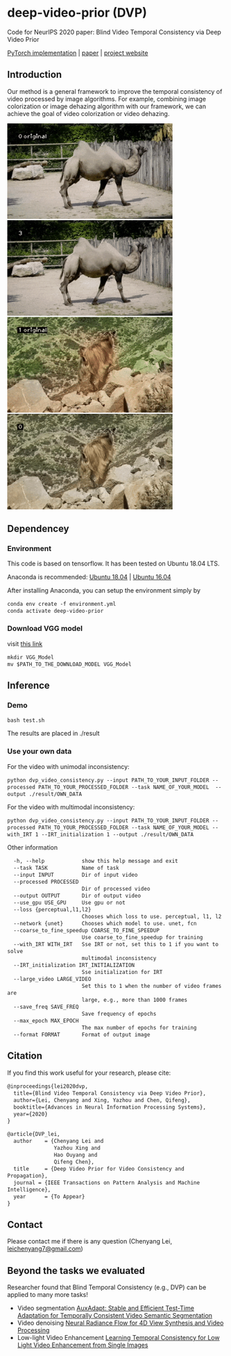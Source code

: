 # deep-video-prior (DVP)
Code for NeurIPS 2020 paper: Blind Video Temporal Consistency via Deep Video Prior

[PyTorch implementation](https://github.com/yzxing87/pytorch-deep-video-prior) | [paper](https://arxiv.org/abs/2010.11838)
| [project website](https://chenyanglei.github.io/DVP/index.html)

## Introduction
Our method is a general framework to improve the temporal consistency of video processed by image algorithms. For example, combining image colorization or image dehazing algorithm with our framework, we can achieve the goal of video colorization or video dehazing. 


<img src="example/example_in.gif" height="220px"/> <img src="example/example_out.gif" height="220px"/> 
<img src="example/example2_in.gif" height="220px"/> <img src="example/example2_out.gif" height="220px"/> 



## Dependencey

### Environment
This code is based on tensorflow. It has been tested on Ubuntu 18.04 LTS.

Anaconda is recommended: [Ubuntu 18.04](https://www.digitalocean.com/community/tutorials/how-to-install-the-anaconda-python-distribution-on-ubuntu-18-04)
| [Ubuntu 16.04](https://www.digitalocean.com/community/tutorials/how-to-install-the-anaconda-python-distribution-on-ubuntu-16-04)

After installing Anaconda, you can setup the environment simply by

```
conda env create -f environment.yml
conda activate deep-video-prior
```

### Download VGG model
visit [this link](https://drive.google.com/file/d/1fq8Lxp2iDmyM56Ct-EcPZPJ37-DU_FdM/view?usp=sharing)
```
mkdir VGG_Model
mv $PATH_TO_THE_DOWNLOAD_MODEL VGG_Model
```


## Inference

### Demo 
```
bash test.sh
```
The results are placed in ./result

### Use your own data 
For the video with unimodal inconsistency:

```
python dvp_video_consistency.py --input PATH_TO_YOUR_INPUT_FOLDER --processed PATH_TO_YOUR_PROCESSED_FOLDER --task NAME_OF_YOUR_MODEL  --output ./result/OWN_DATA
```

For the video with multimodal inconsistency:

```
python dvp_video_consistency.py --input PATH_TO_YOUR_INPUT_FOLDER --processed PATH_TO_YOUR_PROCESSED_FOLDER --task NAME_OF_YOUR_MODEL --with_IRT 1 --IRT_initialization 1 --output ./result/OWN_DATA
```

Other information
```
  -h, --help            show this help message and exit
  --task TASK           Name of task
  --input INPUT         Dir of input video
  --processed PROCESSED
                        Dir of processed video
  --output OUTPUT       Dir of output video
  --use_gpu USE_GPU     Use gpu or not
  --loss {perceptual,l1,l2}
                        Chooses which loss to use. perceptual, l1, l2
  --network {unet}      Chooses which model to use. unet, fcn
  --coarse_to_fine_speedup COARSE_TO_FINE_SPEEDUP
                        Use coarse_to_fine_speedup for training
  --with_IRT WITH_IRT   Sse IRT or not, set this to 1 if you want to solve
                        multimodal inconsistency
  --IRT_initialization IRT_INITIALIZATION
                        Sse initialization for IRT
  --large_video LARGE_VIDEO
                        Set this to 1 when the number of video frames are
                        large, e.g., more than 1000 frames
  --save_freq SAVE_FREQ
                        Save frequency of epochs
  --max_epoch MAX_EPOCH
                        The max number of epochs for training
  --format FORMAT       Format of output image
```

## Citation
If you find this work useful for your research, please cite:
```
@inproceedings{lei2020dvp,
  title={Blind Video Temporal Consistency via Deep Video Prior},
  author={Lei, Chenyang and Xing, Yazhou and Chen, Qifeng},
  booktitle={Advances in Neural Information Processing Systems},
  year={2020}
}                
```

```
@article{DVP_lei,
  author    = {Chenyang Lei and
               Yazhou Xing and
               Hao Ouyang and
               Qifeng Chen},
  title     = {Deep Video Prior for Video Consistency and Propagation},
  journal = {IEEE Transactions on Pattern Analysis and Machine Intelligence},
  year      = {To Appear}
}
```


## Contact
Please contact me if there is any question (Chenyang Lei, leichenyang7@gmail.com)

## Beyond the tasks we evaluated
Researcher found that Blind Temporal Consistency (e.g., DVP) can be applied to many more tasks!
- Video segmentation [AuxAdapt: Stable and Efficient Test-Time Adaptation for Temporally Consistent Video Semantic Segmentation](https://arxiv.org/pdf/2110.12369.pdf)
- Video denoising [Neural Radiance Flow for 4D View Synthesis and Video Processing](https://arxiv.org/pdf/2012.09790.pdf)
- Low-light Video Enhancement [Learning Temporal Consistency for Low Light Video Enhancement from Single Images](https://openaccess.thecvf.com/content/CVPR2021/papers/Zhang_Learning_Temporal_Consistency_for_Low_Light_Video_Enhancement_From_Single_CVPR_2021_paper.pdf) 


